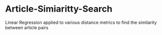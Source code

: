 # Article-Simiaritty-Search
Linear Regression applied to various distance metrics to find the similarity between article pairs

